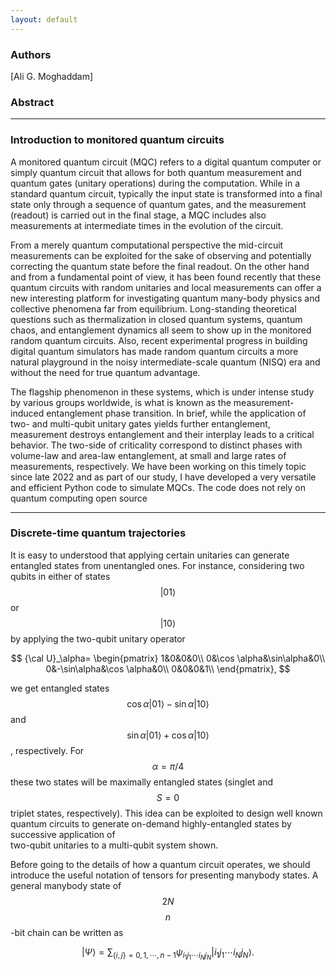 ```yaml
---
layout: default
---
```

### Authors
[Ali G. Moghaddam]

### Abstract



* * * * * *
### Introduction to monitored quantum circuits

A monitored quantum circuit (MQC) refers to a digital quantum computer or simply quantum circuit that allows for both quantum measurement and quantum gates (unitary operations) during the computation.
While in a standard quantum circuit, typically the input state is transformed into a final state only through a sequence of quantum gates, and the measurement (readout) is carried out in the final stage, a MQC includes also measurements at intermediate times in the evolution of the circuit. 

From a merely quantum computational perspective the mid-circuit measurements can be exploited for the sake of 
observing and potentially correcting the quantum state before the final readout. On the other hand and from a fundamental point of view,  it has been found recently that these quantum circuits with random unitaries and local measurements can offer a new interesting platform for investigating quantum many-body physics and collective phenomena far from equilibrium. Long-standing theoretical questions such as thermalization in closed quantum systems, quantum chaos, and entanglement dynamics all seem to show up in the monitored random quantum circuits. Also, recent experimental progress in building digital quantum simulators has made random quantum circuits a more natural playground in the noisy intermediate-scale quantum (NISQ) era and without the need for true quantum advantage.


The flagship phenomenon in these systems, which is under intense study by various groups worldwide, is what is known as the measurement-induced entanglement phase transition.
In brief, while the application of two- and multi-qubit unitary gates yields further entanglement, measurement destroys entanglement and their interplay leads to a critical behavior. The two-side of criticality correspond to distinct phases with volume-law and area-law entanglement, at small and large rates of measurements, respectively.
We have been working on this timely topic since late 2022 and as part of our study, I have developed a very versatile and efficient Python code to simulate MQCs. The code does not rely on quantum computing open source


* * * * * *
### Discrete-time quantum trajectories

It is easy to understood that applying certain unitaries can generate entangled states from unentangled ones.
For instance, considering two qubits in either of states $$|01\rangle$$ or $$|10\rangle$$ by applying the two-qubit unitary operator

$$
{\cal U}_\alpha=
\begin{pmatrix}
1&0&0&0\\
0&\cos \alpha&\sin\alpha&0\\
0&-\sin\alpha&\cos \alpha&0\\
0&0&0&1\\
\end{pmatrix},
$$

we get entangled states $$\cos \alpha|01\rangle -\sin \alpha|10\rangle  $$ and $$\sin \alpha|01\rangle+ \cos \alpha|10\rangle $$, respectively.
For $$\alpha=\pi/4$$ these two states will be maximally entangled states (singlet and $$S=0$$ triplet states, respectively).
This idea can be exploited to design well known quantum circuits to generate on-demand highly-entangled states by successive application of  
two-qubit unitaries to a multi-qubit system shown.

Before going to the details of how a quantum circuit operates, we should introduce the useful notation of tensors for presenting manybody states.
A general manybody state of $$2N$$ $$n$$-bit chain
can be written as

$$
|\Psi\rangle =\sum_{\{i,j\}=0,1,\cdots,n-1} \psi_{i_1j_1\cdots i_Nj_N} |i_1j_1\cdots i_Nj_N \rangle. 
$$



<!--

Text can be **bold**, _italic_, or ~~strikethrough~~.

[Link to another page](another-page).

There should be whitespace between paragraphs.

There should be whitespace between paragraphs. We recommend including a README, or a file with information about your project.

# [](#header-1)Header 1

This is a normal paragraph following a header. GitHub is a code hosting platform for version control and collaboration. It lets you and others work together on projects from anywhere.

## [](#header-2)Header 2

> This is a blockquote following a header.
>
> When something is important enough, you do it even if the odds are not in your favor.

### [](#header-3)Header 3

```js
// Javascript code with syntax highlighting.
var fun = function lang(l) {
  dateformat.i18n = require('./lang/' + l)
  return true;
}
```

```ruby
# Ruby code with syntax highlighting
GitHubPages::Dependencies.gems.each do |gem, version|
  s.add_dependency(gem, "= #{version}")
end
```

#### [](#header-4)Header 4

*   This is an unordered list following a header.
*   This is an unordered list following a header.
*   This is an unordered list following a header.

##### [](#header-5)Header 5

1.  This is an ordered list following a header.
2.  This is an ordered list following a header.
3.  This is an ordered list following a header.

###### [](#header-6)Header 6

| head1        | head two          | three |
|:-------------|:------------------|:------|
| ok           | good swedish fish | nice  |
| out of stock | good and plenty   | nice  |
| ok           | good `oreos`      | hmm   |
| ok           | good `zoute` drop | yumm  |

### There's a horizontal rule below this.

* * *

### Here is an unordered list:

*   Item foo
*   Item bar
*   Item baz
*   Item zip

### And an ordered list:

1.  Item one
1.  Item two
1.  Item three
1.  Item four

### And a nested list:

- level 1 item
  - level 2 item
  - level 2 item
    - level 3 item
    - level 3 item
- level 1 item
  - level 2 item
  - level 2 item
  - level 2 item
- level 1 item
  - level 2 item
  - level 2 item
- level 1 item

### Small image

![](https://assets-cdn.github.com/images/icons/emoji/octocat.png)

### Large image

![](https://guides.github.com/activities/hello-world/branching.png)


### Definition lists can be used with HTML syntax.

<dl>
<dt>Name</dt>
<dd>Godzilla</dd>
<dt>Born</dt>
<dd>1952</dd>
<dt>Birthplace</dt>
<dd>Japan</dd>
<dt>Color</dt>
<dd>Green</dd>
</dl>

```
Long, single-line code blocks should not wrap. They should horizontally scroll if they are too long. This line should be long enough to demonstrate this.
```

```
The final element.
```

-->

